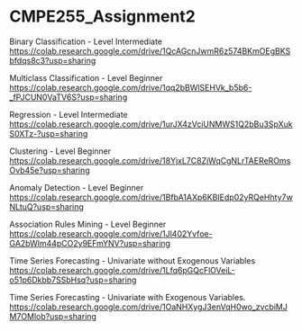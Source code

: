 # CMPE255_Assignment2


Binary Classification - Level Intermediate           
https://colab.research.google.com/drive/1QcAGcnJwmR6z574BKmOEgBKSbfdqs8c3?usp=sharing

Multiclass Classification - Level Beginner            
https://colab.research.google.com/drive/1qq2bBWlSEHVk_b5b6-_fPJCUN0VaTV6S?usp=sharing

Regression - Level Intermediate             
https://colab.research.google.com/drive/1urJX4zVciUNMWS1Q2bBu3SpXukS0XTz-?usp=sharing 

Clustering - Level Beginner                
https://colab.research.google.com/drive/18YjxL7C8ZjWqCgNLrTAEReROmsOvb45e?usp=sharing  

Anomaly Detection - Level Beginner         
https://colab.research.google.com/drive/1BfbA1AXp6KBIEdp02yRQeHhty7wNLtuQ?usp=sharing 

Association Rules Mining - Level Beginner  
https://colab.research.google.com/drive/1Jl402Yvfoe-GA2bWlm44pCO2y9EFmYNV?usp=sharing

Time Series Forecasting - Univariate without Exogenous Variables  
https://colab.research.google.com/drive/1Lfq6pGQcFlOVeiL-o51p6Dkbb7SSbHsq?usp=sharing

Time Series Forecasting - Univariate with Exogenous Variables.  
https://colab.research.google.com/drive/1OaNHXygJ3enVqH0wo_zvcbiMJM7OMlob?usp=sharing
